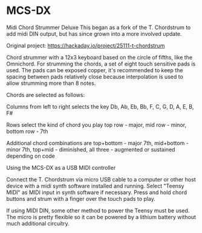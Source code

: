 # MCS-DX

Midi Chord Strummer Deluxe
This began as a fork of the T. Chordstrum to add midi DIN output, but has since grown into a more involved update.

Original project: https://hackaday.io/project/25111-t-chordstrum

Chord strummer with a 12x3 keyboard based on the circle of fifths, like the Omnichord. For strumming the chords, a set of eight touch sensitive pads is used. The pads can be exposed copper, it's recommended to keep the spacing between pads relatively close because interpolation is used to allow strumming more than 8 notes.

Chords are selected as follows:

Columns from left to right selects the key
Db, Ab, Eb, Bb, F, C, G, D, A, E, B, F#

Rows select the kind of chord you play
top row     - major,
mid row     - minor,
bottom row  - 7th

Additional chord combinations are
top+bottom  - major 7th,
mid+bottom  - minor 7th,
top+mid     - diminished,
all three   - augmented or sustained depending on code


Using the MCS-DX as a USB MIDI controller

Connect the T. Chordstrum via micro USB cable to a computer or other host device with a midi synth software installed and running.
Select "Teensy MIDI" as MIDI input in synth software if necessary.
Press and hold chord buttons and strum with a finger over the touch pads to play.

If using MIDI DIN, some other method to power the Teensy must be used. The micro is pretty flexible so it can be powered by a lithium battery without much additional circuitry.
